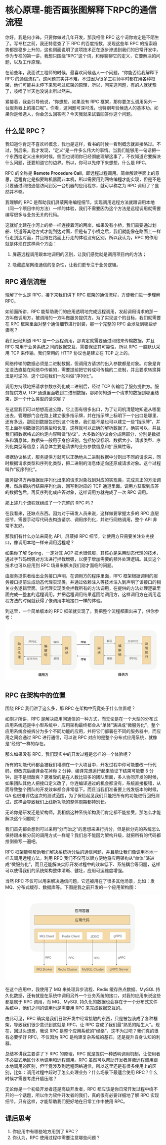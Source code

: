 # 核心原理-能否画张图解释下RPC的通信流程

你好，我是何小锋。只要你做过几年开发，那我相信 RPC 这个词你肯定是不陌生了。写专栏之前，我还特意查了下 RPC 的百度指数，发现这些年 RPC 的搜索趋势都是稳步上升的，这也侧面说明了这项技术正在逐步渗透到我们的日常开发中。作为专栏的第一讲，我想只围绕“RPC”这个词，和你聊聊它的定义，它要解决的问题，以及工作原理。

在前些年，我面试工程师的时候，最喜欢问候选人一个问题，“你能否给我解释下 RPC 的通信流程”。这问题其实并不难，不过因为很多工程师平时都在用各种框架，他们可能并未停下来思考过框架的原理，所以，问完这问题，有的人就犹豫了，吱唔了半天也没说出所以然来。

紧接着，我会引导他说，“你想想，如果没有 RPC 框架，那你要怎么调用另外一台服务器上的接口呢”。你看，这问题可深可浅，也特别考验候选人的基本功。如果你是候选人，你会怎么回答呢？今天我就来试着回答你这个问题。

## 什么是 RPC？

我知道你肯定不喜欢听概念，我也是这样，看书的时候一看到概念就直接略过。不过，到后来，我才发现，“定义”是一件多么伟大的事情。当我们能够用一句话把一个东西给定义出来的时候，侧面也说明你已经彻底理解这事了，不仅知道它要解决什么问题，还要知道它的边界。所以，你可以先停下来想想，什么是 RPC。

RPC 的全称是 **Remote Procedure Call**，即远程过程调用。简单解读字面上的意思，远程肯定是指要跨机器而非本机，所以需要用到网络编程才能实现，但是不是只要通过网络通信访问到另一台机器的应用程序，就可以称之为 RPC 调用了？显然并不够。

我理解的 RPC 是帮助我们屏蔽网络编程细节，实现调用远程方法就跟调用本地（同一个项目中的方法）一样的体验，我们不需要因为这个方法是远程调用就需要编写很多与业务无关的代码。

这就好比建在小河上的桥一样连接着河的两岸，如果没有小桥，我们需要通过划船、绕道等其他方式才能到达对面，但是有了小桥之后，我们就能像在路面上一样行走到达对面，并且跟在路面上行走的体验没有区别。所以我认为，RPC 的作用就是体现在这样两个方面：

1. 屏蔽远程调用跟本地调用的区别，让我们感觉就是调用项目内的方法；

2. 隐藏底层网络通信的复杂性，让我们更专注于业务逻辑。

## RPC 通信流程

理解了什么是 RPC，接下来我们讲下 RPC 框架的通信流程，方便我们进一步理解 RPC。

如前面所讲，RPC 能帮助我们的应用透明地完成远程调用，发起调用请求的那一方叫做调用方，被调用的一方叫做服务提供方。为了实现这个的目标，我们就需要在 RPC 框架里面对整个通信细节进行封装，那一个完整的 RPC 会涉及到哪些步骤呢？

我们已经知道 RPC 是一个远程调用，那肯定就需要通过网络来传输数据，并且 RPC 常用于业务系统之间的数据交互，需要保证其可靠性，所以 RPC 一般默认采用 TCP 来传输。我们常用的 HTTP 协议也是建立在 TCP 之上的。

网络传输的数据必须是二进制数据，但调用方请求的出入参数都是对象。对象是肯定没法直接在网络中传输的，需要提前把它转成可传输的二进制，并且要求转换算法是可逆的，这个过程我们一般叫做“序列化”。

调用方持续地把请求参数序列化成二进制后，经过 TCP 传输给了服务提供方。服务提供方从 TCP 通道里面收到二进制数据，那如何知道一个请求的数据到哪里结束，是一个什么类型的请求呢？

在这里我们可以想想高速公路，它上面有很多出口，为了让司机清楚地知道从哪里出去，管理部门会在路上建立很多指示牌，并在指示牌上标明下一个出口是哪里、还有多远。那回到数据包识别这个场景，我们是不是也可以建立一些“指示牌”，并在上面标明数据包的类型和长度，这样就可以正确的解析数据了。确实可以，并且我们把数据格式的约定内容叫做“协议”。大多数的协议会分成两部分，分别是数据头和消息体。数据头一般用于身份识别，包括协议标识、数据大小、请求类型、序列化类型等信息；消息体主要是请求的业务参数信息和扩展属性等。

根据协议格式，服务提供方就可以正确地从二进制数据中分割出不同的请求来，同时根据请求类型和序列化类型，把二进制的消息体逆向还原成请求对象。这个过程叫作“反序列化”。

服务提供方再根据反序列化出来的请求对象找到对应的实现类，完成真正的方法调用，然后把执行结果序列化后，回写到对应的 TCP 通道里面。调用方获取到应答的数据包后，再反序列化成应答对象，这样调用方就完成了一次 RPC 调用。


那上述几个流程就组成了一个完整的 RPC 吗？

在我看来，还缺点东西。因为对于研发人员来说，这样做要掌握太多的 RPC 底层细节，需要手动写代码去构造请求、调用序列化，并进行网络调用，整个 API 非常不友好。

那我们有什么办法来简化 API，屏蔽掉 RPC 细节，让使用方只需要关注业务接口，像调用本地一样来调用远程呢？

如果你了解 Spring，一定对其 AOP 技术很佩服，其核心是采用动态代理的技术，通过字节码增强对方法进行拦截增强，以便于增加需要的额外处理逻辑。其实这个技术也可以应用到 RPC 场景来解决我们刚才面临的问题。

由服务提供者给出业务接口声明，在调用方的程序里面，RPC 框架根据调用的服务接口提前生成动态代理实现类，并通过依赖注入等技术注入到声明了该接口的相关业务逻辑里面。该代理实现类会拦截所有的方法调用，在提供的方法处理逻辑里面完成一整套的远程调用，并把远程调用结果返回给调用方，这样调用方在调用远程方法的时候就获得了像调用本地接口一样的体验。

到这里，一个简单版本的 RPC 框架就实现了。我把整个流程都画出来了，供你参考：

![20200914_164026_85](image/20200914_164026_85.png)

## RPC 在架构中的位置

围绕 RPC 我们讲了这么多，那 RPC 在架构中究竟处于什么位置呢？

如刚才所讲，RPC 是解决应用间通信的一种方式，而无论是在一个大型的分布式应用系统还是中小型系统中，应用架构最终都会从“单体”演进成“微服务化”，整个应用系统会被拆分为多个不同功能的应用，并将它们部署在不同的服务器中，而应用之间会通过 RPC 进行通信，可以说 RPC 对应的是整个分布式应用系统，就像是“经络”一样的存在。

那么如果没有 RPC，我们现实中的开发过程是怎样的一个体验呢？

所有的功能代码都会被我们堆砌在一个大项目中，开发过程中你可能要改一行代码，但改完后编译会花掉你 2 分钟，编译完想运行起来验证下结果可能要 5 分钟，是不是很酸爽？更难受的是在人数比较多的团队里面，多人协同开发的时候，如果团队其他人把接口定义改了，你连编译通过的机会都没有，系统直接报错，从而导致整个团队的开发效率都会非常低下。而且当我们准备要上线发版本的时候，QA 也很难评估这次的测试范围，为了保险起见我们只能把所有的功能进行回归测试，这样会导致我们上线新功能的整体周期都特别长。

无论你是研发还是架构师，我相信这种系统架构我们肯定都不能接受，那怎么才能解决这个问题呢？

我们首先都会想到可以采用“分而治之”的思想来进行拆分，但是拆分完的系统怎么保持跟未拆分前的调用方式一样呢？我们总不能因为架构升级，就把所有的代码都推倒重写一遍吧。

RPC 框架能够帮助我们解决系统拆分后的通信问题，并且能让我们像调用本地一样去调用远程方法。利用 RPC 我们不仅可以很方便地将应用架构从“单体”演进成“微服务化”，而且还能解决实际开发过程中的效率低下、系统耦合等问题，这样可以使得我们的系统架构整体清晰、健壮，应用可运维度增强。

当然 RPC 不仅可以用来解决通信问题，它还被用在了很多其他场景，比如：发 MQ、分布式缓存、数据库等。下图是我之前开发的一个应用架构图：

![20200914_172551_64](image/20200914_172551_64.png)

在这个应用中，我使用了 MQ 来处理异步流程、Redis 缓存热点数据、MySQL 持久化数据，还有就是在系统中调用另外一个业务系统的接口，对我的应用来说这些都是属于 RPC 调用，而 MQ、MySQL 持久化的数据也会存在于一个分布式文件系统中，他们之间的调用也是需要用 RPC 来完成数据交互的。

由此可见，RPC 确实是我们日常开发中经常接触的东西，只是被包装成了各种框架，导致我们很少意识到这就是 RPC，让 RPC 变成了我们最“熟悉的陌生人”。现在，回过头想想，我说 RPC 是整个应用系统的“经络”，这不为过吧？我们真的很有必要学好 RPC，不仅因为 RPC 是构建复杂系统的基石，还是提升自身认知的利器。

总结本讲我主要讲了下 RPC 的原理，RPC 就是提供一种透明调用机制，让使用者不必显式地区分本地调用和远程调用。RPC 虽然可以帮助开发者屏蔽远程调用跟本地调用的区别，但毕竟涉及到远程网络通信，所以这里还是有很多使用上的区别，比如：调用过程中超时了怎么处理业务？什么场景下最适合使用 RPC？什么时候才需要考虑开启压缩？

无论你是一个初级开发者还是高级开发者，RPC 都应该是你日常开发过程中绕不开的一个话题，所以作为软件开发者的我们，真的很有必要详细地了解 RPC 实现细节。只有这样，才能帮助我们更好地在日常工作中使用 RPC。

## 课后思考

1. 你应用中有哪些地方用到了 RPC？
2. 你认为，RPC 使用过程中需要注意哪些问题？
